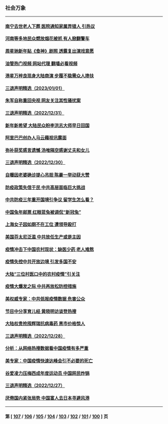 ### 社会万象
---
#### [南宁去世老人下葬 医院通知家属弄错人 引热议](../../pages/ncid282/n13898521.md?01040445) 
#### [河南等多地民众燃放烟花被抓 有人掀翻警车](../../pages/ncid282/n13898370.md?01040445) 
#### [周星驰新年贴《食神》剧照 透露复出演戏意愿](../../pages/ncid282/n13898157.md?01040445) 
#### [油管热门视频 网站代理 翻墙必看视频](http://138.2.39.72:81/youtube.html?epic-marker?01040445)
#### [港星万梓良现身大陆商演 步履不稳需众人搀扶](../../pages/ncid282/n13897346.md?01040445) 
#### [三退声明精选（2023/01/01）](../../pages/ncid282/n13897440.md?01040445) 
#### [朱军自称重回央视 网友关注其性骚扰案](../../pages/ncid282/n13896377.md?01040445) 
#### [三退声明精选（2022/12/31）](../../pages/ncid282/n13896768.md?01040445) 
#### [新年新希望 大陆民众盼李洪志大师早日回国](../../pages/ncid282/n13896577.md?01040445) 
#### [阿里巴巴创办人马云藉视讯露面](../../pages/ncid282/n13896390.md?01040445) 
#### [弥补获奖感言遗憾 汤唯隔空感谢丈夫和女儿](../../pages/ncid282/n13895784.md?01040445) 
#### [三退声明精选（2022/12/30）](../../pages/ncid282/n13895871.md?01040445) 
#### [自曝因老婆确诊提心吊胆 陈豪一举动获大赞](../../pages/ncid282/n13895631.md?01040445) 
#### [防疫政策失信于民 中共高层面临巨大挑战](../../pages/ncid282/n13894627.md?01040445) 
#### [中共防疫三年重开国境引争议 留学生怎么看？](../../pages/ncid282/n13895442.md?01040445) 
#### [中国兔年邮票 红眼蓝兔被调侃“新冠兔”](../../pages/ncid282/n13895258.md?01040445) 
#### [上海女子因如厕不在工位 遭领导殴打](../../pages/ncid282/n13895226.md?01040445) 
#### [美国芬太尼泛滥 中共放任生产或是主因](../../pages/ncid282/n13894587.md?01040445) 
#### [疫情冲击下中国农村现状：缺医少药 老人难熬](../../pages/ncid282/n13894835.md?01040445) 
#### [疫情失控中共开放边境 引发多国不安](../../pages/ncid282/n13894300.md?01040445) 
#### [大陆“三位村医口中的农村疫情”引关注](../../pages/ncid282/n13894170.md?01040445) 
#### [疫情大爆发之际 中共再放松防控措施](../../pages/ncid282/n13894091.md?01040445) 
#### [美权威专家：中共低报疫情数据 危害公众](../../pages/ncid282/n13893851.md?01040445) 
#### [节目中分享育儿经 黄晓明访谈登热搜](../../pages/ncid282/n13893940.md?01040445) 
#### [大陆权贵抢囤辉瑞抗病毒药 黑市价格惊人](../../pages/ncid282/n13893845.md?01040445) 
#### [三退声明精选（2022/12/28）](../../pages/ncid282/n13893875.md?01040445) 
#### [分析：从网络热搜数据看中国疫情有多严重](../../pages/ncid282/n13893186.md?01040445) 
#### [美专家：中国疫情快速达峰会引不必要的死亡](../../pages/ncid282/n13892430.md?01040445) 
#### [谷爱凌力压梅西成年度运动员 中国网民炸锅](../../pages/ncid282/n13893060.md?01040445) 
#### [三退声明精选（2022/12/27）](../../pages/ncid282/n13893166.md?01040445) 
#### [厌倦国内紧张局势 中国富人去日本寻避风港](../../pages/ncid282/n13893099.md?01040445) 

---
#### 第 [ [107](./107.md?01040445) / [106](./106.md?01040445) / [105](./105.md?01040445) / [104](./104.md?01040445) / [103](./103.md?01040445) / [102](./102.md?01040445) / [101](./101.md?01040445) / [100](./100.md?01040445) ] 页
